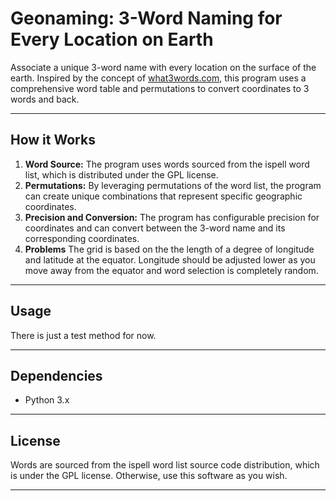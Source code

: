# Geonaming: 3-Word Naming for Every Location on Earth

Associate a unique 3-word name with every location on the surface of the earth.  Inspired by the concept of [what3words.com](https://what3words.com/), this program uses a comprehensive word table and permutations to convert coordinates to 3 words and back.

---

## How it Works

1. **Word Source:** The program uses words sourced from the ispell word list, which is distributed under the GPL license.
2. **Permutations:** By leveraging permutations of the word list, the program can create unique combinations that represent specific geographic coordinates.
3. **Precision and Conversion:** The program has configurable precision for coordinates and can convert between the 3-word name and its corresponding coordinates.
4.  **Problems** The grid is based on the the length of a degree of longitude and latitude at the equator.  Longitude should be adjusted lower as you move away from the equator and word selection is completely random.
---

## Usage

There is just a test method for now.

---

## Dependencies

- Python 3.x

---

## License

Words are sourced from the ispell word list source code distribution, which is under the GPL license. Otherwise, use this software as you wish.

---
